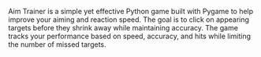 Aim Trainer is a simple yet effective Python game built with Pygame to help improve your aiming and reaction speed. The goal is to click on appearing targets before they shrink away while maintaining accuracy. The game tracks your performance based on speed, accuracy, and hits while limiting the number of missed targets.
